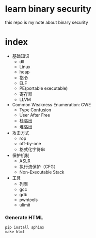 # learn binary security

this repo is my note about binary security

# index


- 基础知识
    - dll
    - Linux
    - heap
    - 指令
    - ELF
    - PE(portable executable)
    - 寄存器
    - LLVM
- Common Weakness Enumeration: CWE
    - Type Confusion
    - User After Free
    - 栈溢出
    - 堆溢出
- 攻击方式
    - rop
    - off-by-one
    - 格式化字符串
- 保护机制
    - ASLR
    - 执行流保护（CFG）
    - Non-Executable Stack
- 工具
    - 列表
    - gcc
    - gdb
    - pwntools
    - ulimit

### Generate HTML

```shell
pip install sphinx
make html
```